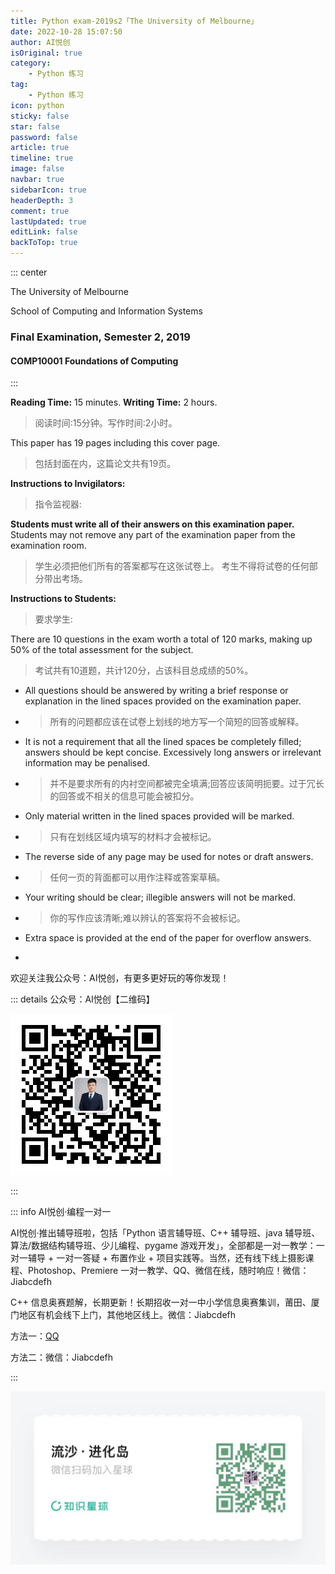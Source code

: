 ```yaml
---
title: Python exam-2019s2「The University of Melbourne」
date: 2022-10-28 15:07:50
author: AI悦创
isOriginal: true
category: 
    - Python 练习
tag:
    - Python 练习
icon: python
sticky: false
star: false
password: false
article: true
timeline: true
image: false
navbar: true
sidebarIcon: true
headerDepth: 3
comment: true
lastUpdated: true
editLink: false
backToTop: true
---
```


::: center

The University of Melbourne

School of Computing and Information Systems

### Final Examination, Semester 2, 2019

#### COMP10001 Foundations of Computing

:::

**Reading Time:** 15 minutes. **Writing Time:** 2 hours.

>   阅读时间:15分钟。写作时间:2小时。

This paper has 19 pages including this cover page.

>   包括封面在内，这篇论文共有19页。

**Instructions to Invigilators:**

>   指令监视器:

**Students must write all of their answers on this examination paper.** Students may not remove any part of the examination paper from the examination room.

>   学生必须把他们所有的答案都写在这张试卷上。 考生不得将试卷的任何部分带出考场。

**Instructions to Students:**

>   要求学生:

There are 10 questions in the exam worth a total of 120 marks, making up 50% of the total assessment for the subject.

>   考试共有10道题，共计120分，占该科目总成绩的50%。

-   All questions should be answered by writing a brief response or explanation in the lined spaces provided on the examination paper.

-   >   所有的问题都应该在试卷上划线的地方写一个简短的回答或解释。

-   It is not a requirement that all the lined spaces be completely filled; answers should be kept concise. Excessively long answers or irrelevant information may be penalised.

-   >   并不是要求所有的内衬空间都被完全填满;回答应该简明扼要。过于冗长的回答或不相关的信息可能会被扣分。

-   Only material written in the lined spaces provided will be marked.

-   >    只有在划线区域内填写的材料才会被标记。

-   The reverse side of any page may be used for notes or draft answers.

-   >   任何一页的背面都可以用作注释或答案草稿。

-   Your writing should be clear; illegible answers will not be marked.

-   >   你的写作应该清晰;难以辨认的答案将不会被标记。

-   Extra space is provided at the end of the paper for overflow answers.

-   >   



欢迎关注我公众号：AI悦创，有更多更好玩的等你发现！

::: details 公众号：AI悦创【二维码】

![](/gzh.jpg)

:::

::: info AI悦创·编程一对一

AI悦创·推出辅导班啦，包括「Python 语言辅导班、C++ 辅导班、java 辅导班、算法/数据结构辅导班、少儿编程、pygame 游戏开发」，全部都是一对一教学：一对一辅导 + 一对一答疑 + 布置作业 + 项目实践等。当然，还有线下线上摄影课程、Photoshop、Premiere 一对一教学、QQ、微信在线，随时响应！微信：Jiabcdefh

C++ 信息奥赛题解，长期更新！长期招收一对一中小学信息奥赛集训，莆田、厦门地区有机会线下上门，其他地区线上。微信：Jiabcdefh

方法一：[QQ](http://wpa.qq.com/msgrd?v=3&uin=1432803776&site=qq&menu=yes)

方法二：微信：Jiabcdefh

:::

![](/zsxq.jpg)